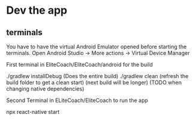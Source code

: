 # Dev the app

## terminals

You have to have the virtual Android Emulator opened before starting the terminals.
Open Android Studio -> More actions -> Virtual Device Manager

First terminal in EliteCoach/EliteCoach/android for the build

./gradlew installDebug (Does the entire build)
./gradlew clean (refresh the build folder to get a clean start) (next build will be longer) (TODO when changing native dependencies)

Second Terminal in ELiteCoach/EliteCoach to run the app

npx react-native start
